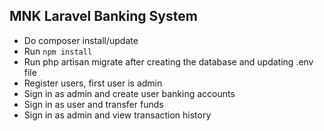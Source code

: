 ## MNK Laravel Banking System
- Do composer install/update
- Run <code>npm install</code>
- Run php artisan migrate after creating the database and updating .env file
- Register users, first user is admin
- Sign in as admin and create user banking accounts
- Sign in as user and transfer funds
- Sign in as admin and view transaction history
